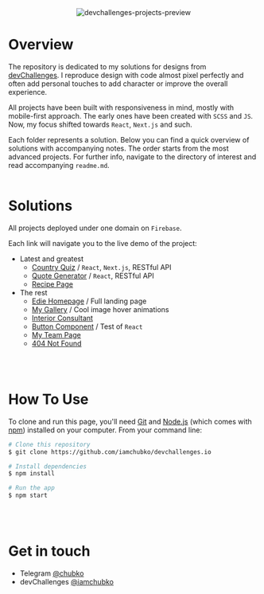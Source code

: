 <div align="center">
  <img src='https://user-images.githubusercontent.com/56153711/111914168-ef970c00-8a81-11eb-9313-688096adaf20.png' alt='devchallenges-projects-preview'>
</div>

# Overview

The repository is dedicated to my solutions for designs from [devChallenges](https://devchallenges.io/). I reproduce design with code almost pixel perfectly and often add personal touches to add character or improve the overall experience.

All projects have been built with responsiveness in mind, mostly with mobile-first approach. The early ones have been created with `SCSS` and `JS`. Now, my focus shifted towards `React`, `Next.js` and such.

Each folder represents a solution. Below you can find a quick overview of solutions with accompanying notes. The order starts from the most advanced projects. For further info, navigate to the directory of interest and read accompanying `readme.md`.
<br>
<br>

# Solutions

All projects deployed under one domain on `Firebase`.

Each link will navigate you to the live demo of the project:
* Latest and greatest
  - [Country Quiz](https://devchallprojects.web.app/country-quiz/) / `React`, `Next.js`, RESTful API
  - [Quote Generator](https://devchallprojects.web.app/quote-generator/) / `React`, RESTful API
  - [Recipe Page](https://devchallprojects.web.app/recipe-page/)
* The rest
  - [Edie Homepage](https://devchallprojects.web.app/edie-homepage/) / Full landing page
  - [My Gallery](https://devchallprojects.web.app/my-gallery/) / Cool image hover animations
  - [Interior Consultant](https://devchallprojects.web.app/interior-consultant/)
  - [Button Component](https://devchallprojects.web.app/button-component/) / Test of `React`
  - [My Team Page](https://devchallprojects.web.app/my-team-page/)
  - [404 Not Found](https://devchallprojects.web.app/404-not-found/)

<br>
<br>


# How To Use
To clone and run this page, you'll need [Git](https://git-scm.com) and [Node.js](https://nodejs.org/en/download/) (which comes with [npm](http://npmjs.com)) installed on your computer. From your command line:

```bash
# Clone this repository
$ git clone https://github.com/iamchubko/devchallenges.io

# Install dependencies
$ npm install

# Run the app
$ npm start
```

<br>
<br>


# Get in touch

- Telegram [@chubko](https://t.me/chubko)
- devChallenges [@iamchubko](https://devchallenges.io/portfolio/iamchubko)
